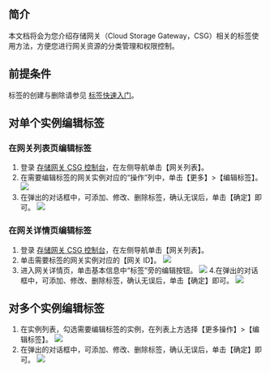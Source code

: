 ## 简介

本文档将会为您介绍存储网关（Cloud Storage Gateway，CSG）相关的标签使用方法，方便您进行网关资源的分类管理和权限控制。

## 前提条件

标签的创建与删除请参见 [标签快速入门](https://cloud.tencent.com/document/product/651/36479)。

## 对单个实例编辑标签

### 在网关列表页编辑标签

1. 登录 [存储网关 CSG 控制台](https://console.cloud.tencent.com/csg)，在左侧导航单击【网关列表】。
2. 在需要编辑标签的网关实例对应的“操作”列中，单击【更多】>【编辑标签】。
   ![](https://main.qcloudimg.com/raw/5a45532b56d3cedfb699d43f25bf35b7.png)
3. 在弹出的对话框中，可添加、修改、删除标签，确认无误后，单击【确定】即可。
   ![](https://main.qcloudimg.com/raw/5e7e60a8d9c332376488680b03844d04.png)

### 在网关详情页编辑标签

1. 登录 [存储网关 CSG 控制台](https://console.cloud.tencent.com/csg)，在左侧导航单击【网关列表】。
2. 单击需要标签的网关实例对应的【网关 ID】。
   ![](https://main.qcloudimg.com/raw/ecdf49253cbae324b64566774c3aa294.png)
3. 进入网关详情页，单击基本信息中“标签”旁的编辑按钮。
   ![](https://main.qcloudimg.com/raw/534edfbf670f19643f4b8626429ae5db.png)
   4.在弹出的对话框中，可添加、修改、删除标签，确认无误后，单击【确定】即可。
   ![](https://main.qcloudimg.com/raw/5e7e60a8d9c332376488680b03844d04.png)


## 对多个实例编辑标签

1. 在实例列表，勾选需要编辑标签的实例，在列表上方选择【更多操作】>【编辑标签】。
   ![](https://main.qcloudimg.com/raw/0f725e10defadba68e8b444b90a5fb59.png)
2. 在弹出的对话框中，可添加、修改、删除标签，确认无误后，单击【确定】即可。
   ![](https://main.qcloudimg.com/raw/5e7e60a8d9c332376488680b03844d04.png)
